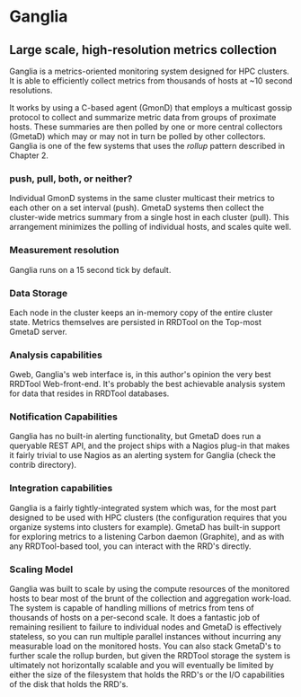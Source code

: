 # Ganglia

## Large scale, high-resolution metrics collection

Ganglia is a metrics-oriented monitoring system designed for HPC clusters. It
is able to efficiently collect metrics from thousands of hosts at ~10 second
resolutions. 

It works by using a C-based agent (GmonD) that employs a multicast gossip
protocol to collect and summarize metric data from groups of proximate hosts.
These summaries are then polled by one or more central collectors (GmetaD)
which may or may not in turn be polled by other collectors. Ganglia is one of
the few systems that uses the *rollup* pattern described in Chapter 2.

### push, pull, both, or neither?
Individual GmonD systems in the same cluster multicast their metrics to each
other on a set interval (push). GmetaD systems then collect the cluster-wide
metrics summary from a single host in each cluster (pull). This arrangement
minimizes the polling of individual hosts, and scales quite well.

### Measurement resolution 
Ganglia runs on a 15 second tick by default. 

### Data Storage 
Each node in the cluster keeps an in-memory copy of the entire cluster state.
Metrics themselves are persisted in RRDTool on the Top-most GmetaD server.

### Analysis capabilities
Gweb, Ganglia's web interface is, in this author's opinion the very best
RRDTool Web-front-end. It's probably the best achievable analysis system for
data that resides in RRDTool databases. 

### Notification Capabilities
Ganglia has no built-in alerting functionality, but GmetaD does run a queryable
REST API, and the project ships with a Nagios plug-in that makes it fairly
trivial to use Nagios as an alerting system for Ganglia (check the contrib
directory).

### Integration capabilities
Ganglia is a fairly tightly-integrated system which was, for the most part
designed to be used with HPC clusters (the configuration requires that you
organize systems into clusters for example). GmetaD has built-in support for
exploring metrics to a listening Carbon daemon (Graphite), and as with any
RRDTool-based tool, you can interact with the RRD's directly.

### Scaling Model

Ganglia was built to scale by using the compute resources of the monitored
hosts to bear most of the brunt of the collection and aggregation work-load.
The system is capable of handling millions of metrics from tens of thousands of
hosts on a per-second scale. It does a fantastic job of remaining resilient to
failure to individual nodes and GmetaD is effectively stateless, so you can run
multiple parallel instances without incurring any measurable load on the
monitored hosts. You can also stack GmetaD's to further scale the rollup
burden, but given the RRDTool storage the system is ultimately not horizontally
scalable and you will eventually be limited by either the size of the
filesystem that holds the RRD's or the I/O capabilities of the disk that holds
the RRD's.

